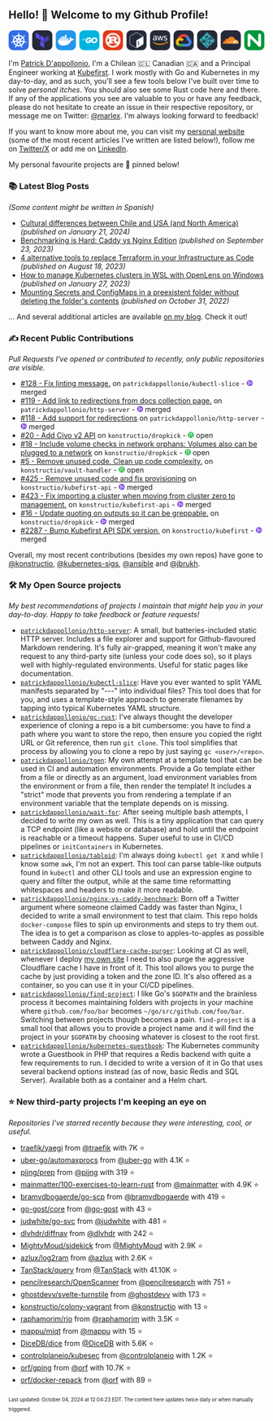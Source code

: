 <!-- DO NOT EDIT THIS FILE DIRECTLY! This file was automatically generated from the tool in this repo. -->

## Hello! 👋 Welcome to my Github Profile!

<p align="center">
  <picture>
    <source media="(prefers-color-scheme: dark)" srcset="images/icons-dark.png">
    <source media="(prefers-color-scheme: light)" srcset="images/icons-light.png">
    <img src="images/icons-dark.png" alt="technologies I use">
  </picture>
</p>

I'm [Patrick D'appollonio](https://www.patrickdap.com), I'm a Chilean 🇨🇱 Canadian 🇨🇦 and a Principal Engineer working at [Kubefirst](https://kubefirst.io). I work mostly with Go and Kubernetes in my day-to-day, and as such, you'll see a few tools below I've built over time to solve *personal itches*. You should also see some Rust code here and there. If any of the applications you see are valuable to you or have any feedback, please do not hesitate to create an issue in their respective repository, or message me on Twitter: [@marlex](https://twitter.com/marlex). I'm always looking forward to feedback!

If you want to know more about me, you can visit my [personal website](https://www.patrickdap.com) (some of the most recent articles I've written are listed below!), follow me on [Twitter/X](https://twitter.com/marlex) or add me on [LinkedIn](https://www.linkedin.com/in/patrickdappollonio/).

My personal favourite projects are 📌 pinned below!
### 📚 Latest Blog Posts

*(Some content might be written in Spanish)*


* [Cultural differences between Chile and USA (and North America)](https://www.patrickdap.com/post/cultural-differences-chile-usa/?ref=github-profile) *(published on January 21, 2024)*
* [Benchmarking is Hard: Caddy vs Nginx Edition](https://www.patrickdap.com/post/benchmarking-is-hard/?ref=github-profile) *(published on September 23, 2023)*
* [4 alternative tools to replace Terraform in your Infrastructure as Code](https://www.patrickdap.com/post/ideas-replace-terraform/?ref=github-profile) *(published on August 18, 2023)*
* [How to manage Kubernetes clusters in WSL with OpenLens on Windows](https://www.patrickdap.com/post/openlens-wsl/?ref=github-profile) *(published on January 27, 2023)*
* [Mounting Secrets and ConfigMaps in a preexistent folder without deleting the folder's contents](https://www.patrickdap.com/post/mounting-secrets-configmaps-without-deleting/?ref=github-profile) *(published on October 31, 2022)*

... And several additional articles are available [on my blog](https://www.patrickdap.com/). Check it out!
### ✍️ Recent Public Contributions

*Pull Requests I've opened or contributed to recently, only public repositories are visible.*


* [#128 - Fix linting message.](https://github.com/patrickdappollonio/kubectl-slice/pull/128) on `patrickdappollonio/kubectl-slice` - <img src="images/github-merged.png" width="12px" height="12px"> merged
* [#119 - Add link to redirections from docs collection page.](https://github.com/patrickdappollonio/http-server/pull/119) on `patrickdappollonio/http-server` - <img src="images/github-merged.png" width="12px" height="12px"> merged
* [#118 - Add support for redirections](https://github.com/patrickdappollonio/http-server/pull/118) on `patrickdappollonio/http-server` - <img src="images/github-merged.png" width="12px" height="12px"> merged
* [#20 - Add Civo v2 API](https://github.com/konstructio/dropkick/pull/20) on `konstructio/dropkick` - <img src="images/github-open.png" width="12px" height="12px"> open
* [#18 - Include volume checks in network orphans: Volumes also can be plugged to a network](https://github.com/konstructio/dropkick/pull/18) on `konstructio/dropkick` - <img src="images/github-open.png" width="12px" height="12px"> open
* [#5 - Remove unused code. Clean up code complexity.](https://github.com/konstructio/vault-handler/pull/5) on `konstructio/vault-handler` - <img src="images/github-open.png" width="12px" height="12px"> open
* [#425 - Remove unused code and fix provisioning](https://github.com/konstructio/kubefirst-api/pull/425) on `konstructio/kubefirst-api` - <img src="images/github-merged.png" width="12px" height="12px"> merged
* [#423 - Fix importing a cluster when moving from cluster zero to management.](https://github.com/konstructio/kubefirst-api/pull/423) on `konstructio/kubefirst-api` - <img src="images/github-merged.png" width="12px" height="12px"> merged
* [#16 - Update quoting on outputs so it can be greppable.](https://github.com/konstructio/dropkick/pull/16) on `konstructio/dropkick` - <img src="images/github-merged.png" width="12px" height="12px"> merged
* [#2287 - Bump Kubefirst API SDK version.](https://github.com/konstructio/kubefirst/pull/2287) on `konstructio/kubefirst` - <img src="images/github-merged.png" width="12px" height="12px"> merged

Overall, my most recent contributions (besides my own repos) have gone to 
[@konstructio](https://github.com/konstructio),
[@kubernetes-sigs](https://github.com/kubernetes-sigs),
[@ansible](https://github.com/ansible)
and [@jbrukh](https://github.com/jbrukh).
### 🛠️ My Open Source projects

*My best recommendations of projects I maintain that might help you in your day-to-day. Happy to take feedback or feature requests!*


* [`patrickdappollonio/http-server`](https://github.com/patrickdappollonio/http-server): A small, but batteries-included static HTTP server. Includes a file explorer and support for Github-flavoured Markdown rendering. It's fully air-grapped, meaning it won't make any request to any third-party site (unless your code does so), so it plays well with highly-regulated environments. Useful for static pages like documentation.
* [`patrickdappollonio/kubectl-slice`](https://github.com/patrickdappollonio/kubectl-slice): Have you ever wanted to split YAML manifests separated by "---" into individual files? This tool does that for you, and uses a template-style approach to generate filenames by tapping into typical Kubernetes YAML structure.
* [`patrickdappollonio/gc-rust`](https://github.com/patrickdappollonio/gc-rust): I've always thought the developer experience of cloning a repo is a bit cumbersome: you have to find a path where you want to store the repo, then ensure you copied the right URL or Git reference, then run `git clone`. This tool simplifies that process by allowing you to clone a repo by just saying `gc <user>/<repo>`.
* [`patrickdappollonio/tgen`](https://github.com/patrickdappollonio/tgen): My own attempt at a template tool that can be used in CI and automation environments. Provide a Go template either from a file or directly as an argument, load environment variables from the environment or from a file, then render the template! It includes a "strict" mode that prevents you from rendering a template if an environment variable that the template depends on is missing.
* [`patrickdappollonio/wait-for`](https://github.com/patrickdappollonio/wait-for): After seeing multiple bash attempts, I decided to write my own as well. This is a tiny application that can query a TCP endpoint (like a website or database) and hold until the endpoint is reachable or a timeout happens. Super useful to use in CI/CD pipelines or `initContainers` in Kubernetes.
* [`patrickdappollonio/tabloid`](https://github.com/patrickdappollonio/tabloid): I'm always doing `kubectl get X` and while I know some `awk`, I'm not an expert. This tool can parse table-like outputs found in `kubectl` and other CLI tools and use an expression engine to query and filter the output, while at the same time reformatting whitespaces and headers to make it more readable.
* [`patrickdappollonio/nginx-vs-caddy-benchmark`](https://github.com/patrickdappollonio/nginx-vs-caddy-benchmark): Born off a Twitter argument where someone claimed Caddy was faster than Nginx, I decided to write a small environment to test that claim. This repo holds `docker-compose` files to spin up environments and steps to try them out. The idea is to get a comparison as close to apples-to-apples as possible between Caddy and Nginx.
* [`patrickdappollonio/cloudflare-cache-purger`](https://github.com/patrickdappollonio/cloudflare-cache-purger): Looking at CI as well, whenever I deploy [my own site](https://www.patrickdap.com) I need to also purge the aggressive Cloudflare cache I have in front of it. This tool allows you to purge the cache by just providing a token and the zone ID. It's also offered as a container, so you can use it in your CI/CD pipelines.
* [`patrickdappollonio/find-project`](https://github.com/patrickdappollonio/find-project): I like Go's `$GOPATH` and the brainless process it becomes maintaining folders with projects in your machine where `github.com/foo/bar` becomes `~/go/src/github.com/foo/bar`. Switching between projects though becomes a pain. `find-project` is a small tool that allows you to provide a project name and it will find the project in your `$GOPATH` by choosing whatever is closest to the root first.
* [`patrickdappollonio/kubernetes-guestbook`](https://github.com/patrickdappollonio/kubernetes-guestbook): The Kubernetes community wrote a Guestbook in PHP that requires a Redis backend with quite a few requirements to run. I decided to write a version of it in Go that uses several backend options instead (as of now, basic Redis and SQL Server). Available both as a container and a Helm chart.
### ⭐ New third-party projects I'm keeping an eye on

*Repositories I've starred recently because they were interesting, cool, or useful.*


* [traefik/yaegi](https://github.com/traefik/yaegi) from [@traefik](https://github.com/traefik) with 7K ⭐️
* [uber-go/automaxprocs](https://github.com/uber-go/automaxprocs) from [@uber-go](https://github.com/uber-go) with 4.1K ⭐️
* [pijng/prep](https://github.com/pijng/prep) from [@pijng](https://github.com/pijng) with 319 ⭐️
* [mainmatter/100-exercises-to-learn-rust](https://github.com/mainmatter/100-exercises-to-learn-rust) from [@mainmatter](https://github.com/mainmatter) with 4.9K ⭐️
* [bramvdbogaerde/go-scp](https://github.com/bramvdbogaerde/go-scp) from [@bramvdbogaerde](https://github.com/bramvdbogaerde) with 419 ⭐️
* [go-gost/core](https://github.com/go-gost/core) from [@go-gost](https://github.com/go-gost) with 43 ⭐️
* [judwhite/go-svc](https://github.com/judwhite/go-svc) from [@judwhite](https://github.com/judwhite) with 481 ⭐️
* [dlvhdr/diffnav](https://github.com/dlvhdr/diffnav) from [@dlvhdr](https://github.com/dlvhdr) with 242 ⭐️
* [MightyMoud/sidekick](https://github.com/MightyMoud/sidekick) from [@MightyMoud](https://github.com/MightyMoud) with 2.9K ⭐️
* [azlux/log2ram](https://github.com/azlux/log2ram) from [@azlux](https://github.com/azlux) with 2.6K ⭐️
* [TanStack/query](https://github.com/TanStack/query) from [@TanStack](https://github.com/TanStack) with 41.10K ⭐️
* [pencilresearch/OpenScanner](https://github.com/pencilresearch/OpenScanner) from [@pencilresearch](https://github.com/pencilresearch) with 751 ⭐️
* [ghostdevv/svelte-turnstile](https://github.com/ghostdevv/svelte-turnstile) from [@ghostdevv](https://github.com/ghostdevv) with 173 ⭐️
* [konstructio/colony-vagrant](https://github.com/konstructio/colony-vagrant) from [@konstructio](https://github.com/konstructio) with 13 ⭐️
* [raphamorim/rio](https://github.com/raphamorim/rio) from [@raphamorim](https://github.com/raphamorim) with 3.5K ⭐️
* [mappu/miqt](https://github.com/mappu/miqt) from [@mappu](https://github.com/mappu) with 15 ⭐️
* [DiceDB/dice](https://github.com/DiceDB/dice) from [@DiceDB](https://github.com/DiceDB) with 5.6K ⭐️
* [controlplaneio/kubesec](https://github.com/controlplaneio/kubesec) from [@controlplaneio](https://github.com/controlplaneio) with 1.2K ⭐️
* [orf/gping](https://github.com/orf/gping) from [@orf](https://github.com/orf) with 10.7K ⭐️
* [orf/docker-repack](https://github.com/orf/docker-repack) from [@orf](https://github.com/orf) with 89 ⭐️

<sup><sub>Last updated: October 04, 2024 at 12:04:23 EDT. The content here updates twice daily or when manually triggered.</sup></sub>